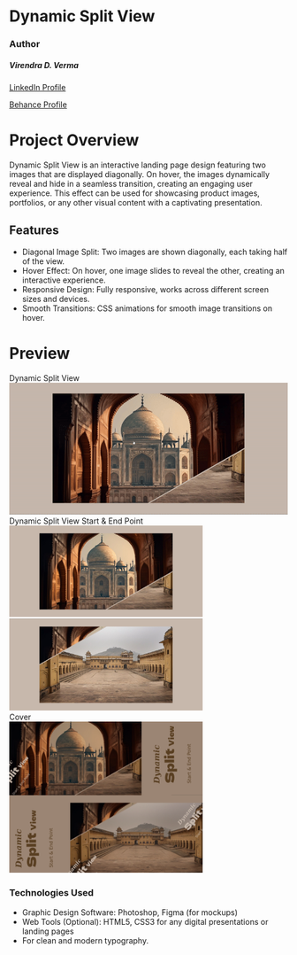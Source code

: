 # Dynamic Split View


### Author
##### Virendra D. Verma

<a href="https://www.linkedin.com/in/dharmendraverma95/" target="_blank">LinkedIn Profile </a>

<a href="https://www.behance.net/dhirukumar" target="_blank">Behance Profile </a>


# Project Overview

Dynamic Split View is an interactive landing page design featuring two images that are displayed diagonally. On hover, the images dynamically reveal and hide in a seamless transition, creating an engaging user experience. This effect can be used for showcasing product images, portfolios, or any other visual content with a captivating presentation.




## Features
- Diagonal Image Split: Two images are shown diagonally, each taking half of the view.
- Hover Effect: On hover, one image slides to reveal the other, creating an interactive experience.
- Responsive Design: Fully responsive, works across different screen sizes and devices.
- Smooth Transitions: CSS animations for smooth image transitions on hover.




# Preview
<span>Dynamic Split View</span>
<br />
<a href="" target="_blank">
<img style="width:550px;" src="./img/landingPageSection.gif" alt="" /></a>
<br/>
<span>Dynamic Split View Start & End Point </span>
<br/>
<a href="" target="_blank">
<img style="width:350px;" src="./img/landingPageSectionHover1.png" alt="" />
<img style="width:350px;" src="./img/landingPageSectionHover2.png" alt="" />
</a>
<br/>
<span>Cover</span>
<br/>
<a href="" target="_blank">
<img style="width:350px;" src="./img/cover.png" alt="" />
</a>
<br />

### Technologies Used
<ul>
  <li>Graphic Design Software: Photoshop, Figma (for mockups)</li>
  <li>Web Tools (Optional): HTML5, CSS3  for any digital presentations or landing pages</li>
  <li>For clean and modern typography.
</li>
</ul>

